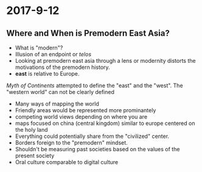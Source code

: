 # 2017-9-12
## Where and When is Premodern East Asia?
* What is "modern"?
* Illusion of an endpoint or *telos*
* Looking at premodern east asia through a lens or modernity distorts the motivations of the premodern history.
* **east** is relative to Europe.

*Myth of Continents* attempted to define the "east" and the "west". The "western world" can not be clearly defined

* Many ways of mapping the world
* Friendly areas would be represented more prominantely
* competing world views depending on where you are
* maps focused on china (central kingdom) similar to europe centered on the holy land
* Everything could potentially share from the "civilized" center.
* Borders foreign to the "premodern" mindset.
* Shouldn't be measuring past societies based on the values of the present society
* Oral culture comparable to digital culture